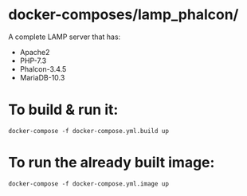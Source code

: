 # docker-composes/lamp_phalcon/
A complete LAMP server that has:
* Apache2
* PHP-7.3
* Phalcon-3.4.5
* MariaDB-10.3

# To build & run it:
```
docker-compose -f docker-compose.yml.build up
```

# To run the already built image:
```
docker-compose -f docker-compose.yml.image up
```
